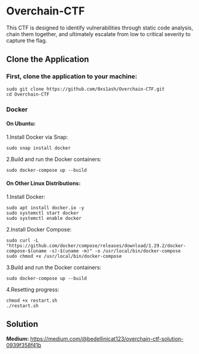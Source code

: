 # Overchain-CTF
This CTF is designed to identify vulnerabilities through static code analysis, chain them together, and ultimately escalate from low to critical severity to capture the flag.
## Clone the Application
### First, clone the application to your machine:
```
sudo git clone https://github.com/0xs1ash/Overchain-CTF.git
cd Overchain-CTF
```
### Docker 
#### On Ubuntu:
1.Install Docker via Snap:
```
sudo snap install docker
```
2.Build and run the Docker containers:
```
sudo docker-compose up --build
```
#### On Other Linux Distributions:
1.Install Docker:
```
sudo apt install docker.io -y
sudo systemctl start docker
sudo systemctl enable docker
```
2.Install Docker Compose:
```
sudo curl -L "https://github.com/docker/compose/releases/download/1.29.2/docker-compose-$(uname -s)-$(uname -m)" -o /usr/local/bin/docker-compose
sudo chmod +x /usr/local/bin/docker-compose
```
3.Build and run the Docker containers:
```
sudo docker-compose up --build
```
4.Resetting progress:
```
chmod +x restart.sh
./restart.sh
```
## Solution
**Medium:** https://medium.com/@bedellinicat123/overchain-ctf-solution-0939f358f41b
